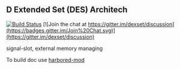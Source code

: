 ## D Extended Set (DES) Architech
[![Build Status](https://travis-ci.org/dexset/desarch.svg?branch=master)](https://travis-ci.org/dexset/desarch)
[![Join the chat at https://gitter.im/dexset/discussion](https://badges.gitter.im/Join%20Chat.svg)](https://gitter.im/dexset/discussion)

signal-slot, external memory managing

To build doc use [harbored-mod](https://github.com/kiith-sa/harbored-mod)
